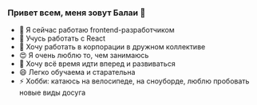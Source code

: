 ### Привет всем, меня зовут Балаи 👋

- 🔭 Я сейчас работаю frontend-разработчиком
- 🌱 Учусь работать с React
- 👯 Хочу работать в корпорации в дружном коллективе
- 😍 Я очень люблю то, чем занимаюсь
- 💃 Хочу всё время идти вперед и развиваться
- 😄 Легко обучаема и старательна
- ⚡ Хобби: катаюсь на велосипеде, на сноуборде, люблю пробовать новые виды досуга
